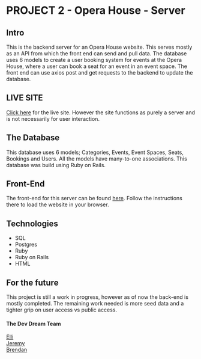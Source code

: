 # PROJECT 2 - Opera House - Server

## Intro
This is the backend server for an Opera House website. This serves mostly as an API from which the front end can send and pull data. The database uses 6 models to create a user booking system for events at the Opera House, where a user can book a seat for an event in an event space. The front end can use axios post and get requests to the backend to update the database.

## LIVE SITE
[Click here](https://operahouse-server.herokuapp.com/) for the live site. However the site functions as purely a server and is not necessarily for user interaction.

## The Database
This database uses 6 models; Categories, Events, Event Spaces, Seats, Bookings and Users. All the models have many-to-one associations. This database was build using Ruby on Rails.

## Front-End
The front-end for this server can be found [here](https://github.com/BrendanShields/operahouse_client). Follow the instructions there to load the website in your browser.

## Technologies
- SQL
- Postgres
- Ruby
- Ruby on Rails
- HTML

## For the future
This project is still a work in progress, however as of now the back-end is mostly completed. The remaining work needed is more seed data and a tighter grip on user access vs public access.

#### The Dev Dream Team

[Elli](https://github.com/ElliMoty)  
[Jeremy](https://github.com/jeremyetzine)  
[Brendan](https://github.com/BrendanShields)

